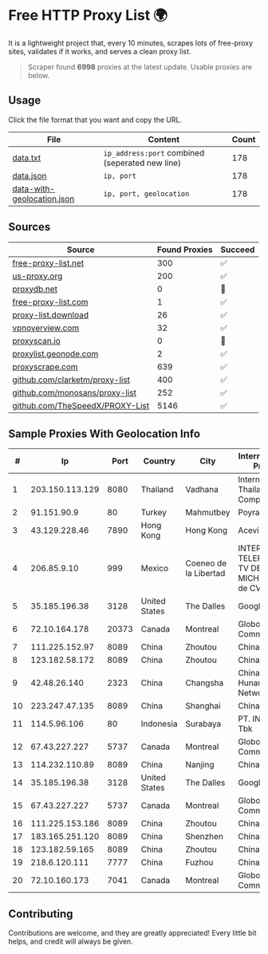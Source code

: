 
# Free HTTP Proxy List 🌍

It is a lightweight project that, every 10 minutes, scrapes lots of free-proxy sites, validates if it works, and serves a clean proxy list.


> Scraper found **6998** proxies at the latest update. Usable proxies are below.

## Usage

Click the file format that you want and copy the URL.


|File|Content|Count|
|----|-------|-----|
|[data.txt](https://raw.githubusercontent.com/themiralay/Proxy-List-World/master/data.txt)|`ip_address:port` combined (seperated new line)|178|
|[data.json](https://raw.githubusercontent.com/themiralay/Proxy-List-World/master/data.json)|`ip, port`|178|
|[data-with-geolocation.json](https://raw.githubusercontent.com/themiralay/Proxy-List-World/master/data-with-geolocation.json)|`ip, port, geolocation`|178|

## Sources

|Source|Found Proxies|Succeed|
|------|-------------|-------|
|[free-proxy-list.net](https://free-proxy-list.net)|300|✅|
|[us-proxy.org](https://www.us-proxy.org)|200|✅|
|[proxydb.net](http://proxydb.net)|0|🚫|
|[free-proxy-list.com](https://free-proxy-list.com/?page=&port=&type%5B%5D=http&type%5B%5D=https&up_time=0&search=Search)|1|✅|
|[proxy-list.download](https://www.proxy-list.download/HTTP)|26|✅|
|[vpnoverview.com](https://vpnoverview.com/privacy/anonymous-browsing/free-proxy-servers)|32|✅|
|[proxyscan.io](https://www.proxyscan.io)|0|🚫|
|[proxylist.geonode.com](https://proxylist.geonode.com/api/proxy-list?limit=300&page=1&sort_by=lastChecked&sort_type=desc&protocols=http,https)|2|✅|
|[proxyscrape.com](https://api.proxyscrape.com/v2/?request=displayproxies&protocol=http&timeout=10000&country=all&ssl=all&anonymity=all)|639|✅|
|[github.com/clarketm/proxy-list](https://raw.githubusercontent.com/clarketm/proxy-list/master/proxy-list-raw.txt)|400|✅|
|[github.com/monosans/proxy-list](https://raw.githubusercontent.com/monosans/proxy-list/main/proxies/http.txt)|252|✅|
|[github.com/TheSpeedX/PROXY-List](https://raw.githubusercontent.com/TheSpeedX/PROXY-List/master/http.txt)|5146|✅|


## Sample Proxies With Geolocation Info

|#|Ip|Port|Country|City|Internet Service Provider|
|-|--|----|-------|----|-------------------------|
|1|203.150.113.129|8080|Thailand|Vadhana|Internet Thailand Company Ltd.|
|2|91.151.90.9|80|Turkey|Mahmutbey|Poyraz Hosting|
|3|43.129.228.46|7890|Hong Kong|Hong Kong|Aceville Pte.ltd|
|4|206.85.9.10|999|Mexico|Coeneo de la Libertad|INTERNET TELEFONIA Y TV DE MICHOACAN SA de CV|
|5|35.185.196.38|3128|United States|The Dalles|Google LLC|
|6|72.10.164.178|20373|Canada|Montreal|GloboTech Communications|
|7|111.225.152.97|8089|China|Zhoutou|China Telecom|
|8|123.182.58.172|8089|China|Zhoutou|China Telecom|
|9|42.48.26.140|2323|China|Changsha|China Unicom Hunan Province Network|
|10|223.247.47.135|8089|China|Shanghai|Chinanet|
|11|114.5.96.106|80|Indonesia|Surabaya|PT. INDOSAT Tbk|
|12|67.43.227.227|5737|Canada|Montreal|GloboTech Communications|
|13|114.232.110.89|8089|China|Nanjing|Chinanet|
|14|35.185.196.38|3128|United States|The Dalles|Google LLC|
|15|67.43.227.227|5737|Canada|Montreal|GloboTech Communications|
|16|111.225.153.186|8089|China|Zhoutou|China Telecom|
|17|183.165.251.120|8089|China|Shenzhen|Chinanet|
|18|123.182.59.165|8089|China|Zhoutou|China Telecom|
|19|218.6.120.111|7777|China|Fuzhou|China Telecom|
|20|72.10.160.173|7041|Canada|Montreal|GloboTech Communications|



## Contributing

Contributions are welcome, and they are greatly appreciated! Every
little bit helps, and credit will always be given.

